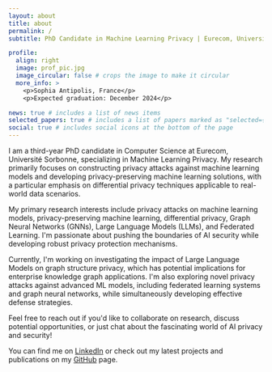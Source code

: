 ```yaml
---
layout: about
title: about
permalink: /
subtitle: PhD Candidate in Machine Learning Privacy | Eurecom, Université Sorbonne

profile:
  align: right
  image: prof_pic.jpg
  image_circular: false # crops the image to make it circular
  more_info: >
    <p>Sophia Antipolis, France</p>
    <p>Expected graduation: December 2024</p>

news: true # includes a list of news items
selected_papers: true # includes a list of papers marked as "selected={true}"
social: true # includes social icons at the bottom of the page
---
```


I am a third-year PhD candidate in Computer Science at Eurecom, Université Sorbonne, specializing in Machine Learning Privacy. My research primarily focuses on constructing privacy attacks against machine learning models and developing privacy-preserving machine learning solutions, with a particular emphasis on differential privacy techniques applicable to real-world data scenarios.

My primary research interests include privacy attacks on machine learning models, privacy-preserving machine learning, differential privacy, Graph Neural Networks (GNNs), Large Language Models (LLMs), and Federated Learning. I'm passionate about pushing the boundaries of AI security while developing robust privacy protection mechanisms.

Currently, I'm working on investigating the impact of Large Language Models on graph structure privacy, which has potential implications for enterprise knowledge graph applications. I'm also exploring novel privacy attacks against advanced ML models, including federated learning systems and graph neural networks, while simultaneously developing effective defense strategies.

Feel free to reach out if you'd like to collaborate on research, discuss potential opportunities, or just chat about the fascinating world of AI privacy and security!

You can find me on [LinkedIn](https://linkedin.com/in/oualid-zari) or check out my latest projects and publications on my [GitHub](https://github.com/oualid-zari) page.
